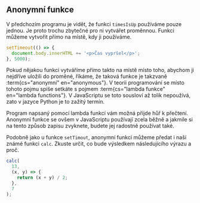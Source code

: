 ## Anonymní funkce

V předchozím programu je vidět, že funkci `timesIsUp` používáme pouze jednou. Je proto trochu zbytečné pro ni vytvářet proměnnou. Funkci můžeme vytvořit přímo na místě, kdy ji používáme.

```js
setTimeout(() => {
  document.body.innerHTML += '<p>Čas vypršel</p>';
}, 5000);
```

Pokud nějakou funkci vytváříme přímo takto na místě místo toho, abychom ji nejdříve uložili do proměné, říkáme, že taková funkce je takzvaně :term{cs="anonymní" en="anonymous"}. V teorii programování se místo tohoto pojmu spíše setkáte s pojmem :term{cs="lambda funkce" en="lambda functions"}. V JavaScriptu se toto sousloví až tolik nepoužívá, zato v jazyce Python je to zažitý termín.

Program napsaný pomocí lambda funkcí vám možná přijde hůř k přečtení. Anonymní funkce se ovšem v JavaScriptu používají zcela běžně a jakmile si na tento způsob zapisu zvyknete, budete jej radostně používat také.

Podobně jako u funkce `setTimout`, anonymní funkci můžeme předat i naší známé funkci `calc`. Zkuste určit, co bude výsledkem následujícího výrazu a proč.

```js
calc(
  13,
  (x, y) => {
    return (x + y) / 2;
  },
  7
);
```
